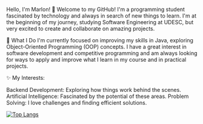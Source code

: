Hello, I'm Marlon! 👋
Welcome to my GitHub! I'm a programming student fascinated by technology and always in search of new things to learn. I'm at the beginning of my journey, studying Software Engineering at UDESC, but very excited to create and collaborate on amazing projects.

🚀 What I Do
I'm currently focused on improving my skills in Java, exploring Object-Oriented Programming (OOP) concepts. I have a great interest in software development and competitive programming and am always looking for ways to apply and improve what I learn in my course and in practical projects.

✨ My Interests:

Backend Development: Exploring how things work behind the scenes.
Artificial Intelligence: Fascinated by the potential of these areas.
Problem Solving: I love challenges and finding efficient solutions.

[![Top Langs](https://github-readme-stats.vercel.app/api/top-langs/?username=maZero1&layout=compact&theme=merko&card_width=500)](https://github.com/maZero1/github-readme-stats)
